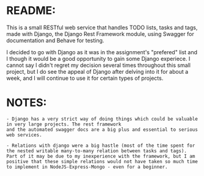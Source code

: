 README:
=======

This is a small RESTful web service that handles TODO lists, tasks and tags, made with Django, the Django Rest Framework module, using Swagger for documentation and Behave for testing.

I decided to go with Django as it was in the assignment's "prefered" list and I though it would be a good opportunity to gain some Django experiece. I cannot say I didn't regret my decision several times throughout this small project, but I do see the appeal of Django after delving into it for about a week, and I will continue to use it for certain types of projects.

NOTES:
======

    - Django has a very strict way of doing things which could be valuable in very large projects. The rest framework
    and the automated swagger docs are a big plus and essential to serious web services.

    - Relations with django were a big hastle (most of the time spent for the nested writable many-to-many relation between tasks and tags). Part of it may be due to my inexperience with the framework, but I am positive that these simple relations would not have taken so much time to implement in NodeJS-Express-Mongo - even for a beginner.